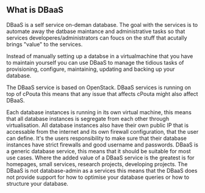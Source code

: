 ## What is DBaaS

DBaaS is a self service on-deman database. The goal with the services is to automate away the datbase maintance and administrative tasks so that services developeres/administrators can foucs on the stuff that acutally brings "value" to the services.

Instead of manually setting up a databse in a virtualmachine that you have to maintain yourself you can use DBaaS to manage the tidious tasks of provisioning, configure, maintaining, updating and backing up your database.

The DBaaS service is based on OpenStack. DBaaS services is running on top of cPouta this means that any issue that affects cPouta might also affect DBaaS.

Each database instances is running in its own virtual machine, this means that all database instances is segregate from each other through virtualisation. All database instances also have their own public IP that is accessable from the internet and its own firewall configuration, that the user can define. It's the users responsibility to make sure that their database instances have strict firewalls and good username and passwords.
DBaaS is a generic database service, this means that it should be suitable for most use cases. Where the added value of a DBaaS service is the greatest is for homepages, small services, research projects, developing projects. The DBaaS is not database-admin as a services this means that the DBaaS does not provide support for how to optimise your database queries or how to structure your database.
